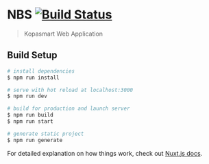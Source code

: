 # NBS [![Build Status](https://travis-ci.com/finspointa/kopasmart-webapp.svg?branch=master)](https://travis-ci.com/finspointa/kopasmart-webapp)

> Kopasmart Web Application

## Build Setup

``` bash
# install dependencies
$ npm run install

# serve with hot reload at localhost:3000
$ npm run dev

# build for production and launch server
$ npm run build
$ npm run start

# generate static project
$ npm run generate
```

For detailed explanation on how things work, check out [Nuxt.js docs](https://nuxtjs.org).
